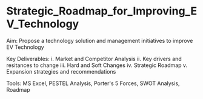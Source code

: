 # Strategic_Roadmap_for_Improving_EV_Technology

Aim: Propose a technology solution and management initiatives to improve EV Technology

Key Deliverables:
    i. Market and Competitor Analysis
   ii. Key drivers and resitances to change
  iii. Hard and Soft Changes
   iv. Strategic Roadmap
    v. Expansion strategies and recommendations

Tools: MS Excel, PESTEL Analysis, Porter's 5 Forces, SWOT Analysis, Roadmap
